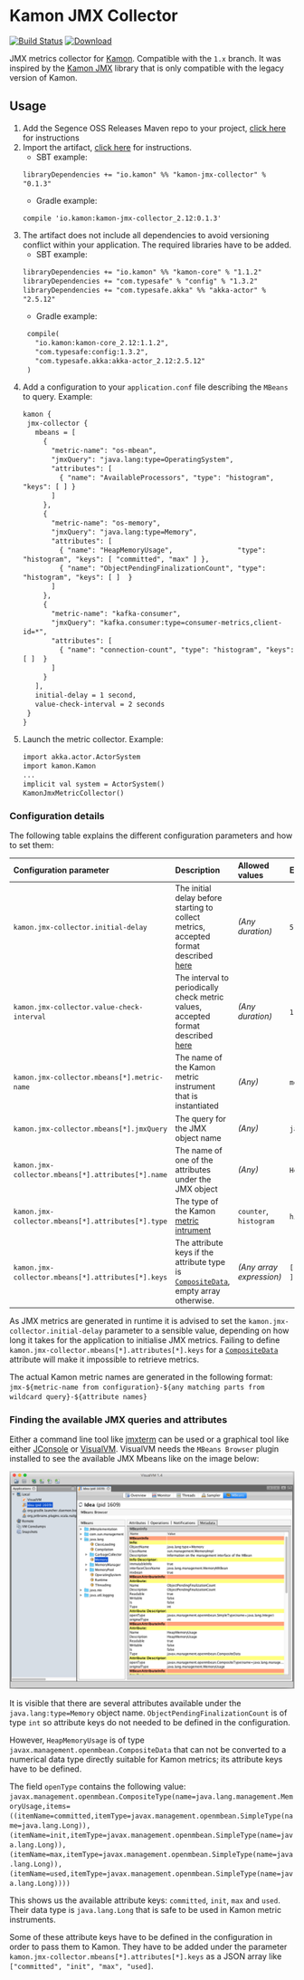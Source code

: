 Kamon JMX Collector
===================

[![Build Status](https://travis-ci.org/Segence/kamon-jmx-collector.svg?branch=master)](https://travis-ci.org/Segence/kamon-jmx-collector)
[ ![Download](https://api.bintray.com/packages/segence/maven-oss-releases/kamon-jmx-collector/images/download.svg) ](https://bintray.com/segence/maven-oss-releases/kamon-jmx-collector/_latestVersion)

JMX metrics collector for [Kamon](http://kamon.io).
Compatible with the `1.x` branch.
It was inspired by the [Kamon JMX](https://github.com/kamon-io/kamon-jmx) library that is only compatible with the legacy version of Kamon.

Usage
-----

1. Add the Segence OSS Releases Maven repo to your project, [click here](https://bintray.com/segence/maven-oss-releases/jmx-collector) for instructions
2. Import the artifact, [click here](https://bintray.com/segence/maven-oss-releases/jmx-collector) for instructions.
    - SBT example:
    ```$scala
    libraryDependencies += "io.kamon" %% "kamon-jmx-collector" % "0.1.3"
    ```
    - Gradle example:
    ```$groovy
    compile 'io.kamon:kamon-jmx-collector_2.12:0.1.3'
    ```
3. The artifact does not include all dependencies to avoid versioning conflict within your application.
   The required libraries have to be added.
     - SBT example:
     ```$scala
     libraryDependencies += "io.kamon" %% "kamon-core" % "1.1.2"
     libraryDependencies += "com.typesafe" % "config" % "1.3.2"
     libraryDependencies += "com.typesafe.akka" %% "akka-actor" % "2.5.12"
     ```
     - Gradle example:
     ```$groovy
      compile(
        "io.kamon:kamon-core_2.12:1.1.2",
        "com.typesafe:config:1.3.2",
        "com.typesafe.akka:akka-actor_2.12:2.5.12"
      )
     ```
 4. Add a configuration to your `application.conf` file describing the `MBeans` to query. Example:
     ```$json
    kamon {
      jmx-collector {
        mbeans = [
          {
            "metric-name": "os-mbean",
            "jmxQuery": "java.lang:type=OperatingSystem",
            "attributes": [
              { "name": "AvailableProcessors", "type": "histogram", "keys": [ ] }
            ]
          },
          {
            "metric-name": "os-memory",
            "jmxQuery": "java.lang:type=Memory",
            "attributes": [
              { "name": "HeapMemoryUsage",                "type": "histogram", "keys": [ "committed", "max" ] },
              { "name": "ObjectPendingFinalizationCount", "type": "histogram", "keys": [ ]  }
            ]
          },
          {
            "metric-name": "kafka-consumer",
            "jmxQuery": "kafka.consumer:type=consumer-metrics,client-id=*",
            "attributes": [
              { "name": "connection-count", "type": "histogram", "keys": [ ]  }
            ]
          }
        ],
        initial-delay = 1 second,
        value-check-interval = 2 seconds
      }
    }
     ```
 5. Launch the metric collector. Example:
    ```$scala
    import akka.actor.ActorSystem
    import kamon.Kamon
    ...
    implicit val system = ActorSystem()
    KamonJmxMetricCollector()
    ```

### Configuration details

The following table explains the different configuration parameters and how to set them:

| **Configuration parameter**                        | **Description**                                                                                                                                                                | **Allowed values**       | **Example value**        |
|:---------------------------------------------------|:-------------------------------------------------------------------------------------------------------------------------------------------------------------------------------|:-------------------------|:-------------------------|
| `kamon.jmx-collector.initial-delay`                | The initial delay before starting to collect metrics, accepted format described [here](https://github.com/lightbend/config/blob/master/HOCON.md#duration-format)               | *(Any duration)*         | `5 seconds`              |
| `kamon.jmx-collector.value-check-interval`         | The interval to periodically check metric values, accepted format described [here](https://github.com/lightbend/config/blob/master/HOCON.md#duration-format)                   | *(Any duration)*         | `1 minute`               |
| `kamon.jmx-collector.mbeans[*].metric-name`        | The name of the Kamon metric instrument that is instantiated                                                                                                                   | *(Any)*                  | `memory-consumption`     |
| `kamon.jmx-collector.mbeans[*].jmxQuery`           | The query for the JMX object name                                                                                                                                              | *(Any)*                  | `java.lang:type=Memory`  |
| `kamon.jmx-collector.mbeans[*].attributes[*].name` | The name of one of the attributes under the JMX object                                                                                                                         | *(Any)*                  | `HeapMemoryUsage`        |
| `kamon.jmx-collector.mbeans[*].attributes[*].type` | The type of the Kamon [metric intrument](http://kamon.io/documentation/1.x/core/advanced/metric-instruments/)                                                                  | `counter`, `histogram`   | `histogram`              |
| `kamon.jmx-collector.mbeans[*].attributes[*].keys` | The attribute keys if the attribute type is [`CompositeData`](https://docs.oracle.com/javase/8/docs/api/javax/management/openmbean/CompositeData.html), empty array otherwise. | *(Any array expression)* | `[ "committed", "max" ]` |

As JMX metrics are generated in runtime it is advised to set the `kamon.jmx-collector.initial-delay` parameter to a sensible value, depending on how long it takes for the application to initialise JMX metrics.
Failing to define `kamon.jmx-collector.mbeans[*].attributes[*].keys` for a [`CompositeData`](https://docs.oracle.com/javase/8/docs/api/javax/management/openmbean/CompositeData.html) attribute will make it impossible to retrieve metrics.

The actual Kamon metric names are generated in the following format: `jmx-${metric-name from configuration}-${any matching parts from wildcard query}-${attribute names}`

### Finding the available JMX queries and attributes

Either a command line tool like [jmxterm](https://github.com/jiaqi/jmxterm) can be used or a graphical tool like either [JConsole](https://docs.oracle.com/javase/8/docs/technotes/guides/management/jconsole.html) or [VisualVM](https://visualvm.github.io/).
VisualVM needs the `MBeans Browser` plugin installed to see the available JMX Mbeans like on the image below:

![Exploring available MBeans in VisualVM][exploring-mbeans]

It is visible that there are several attributes available under the `java.lang:type=Memory` object name.
`ObjectPendingFinalizationCount` is of type `int` so attribute keys do not needed to be defined in the configuration.

However, `HeapMemoryUsage` is of type `javax.management.openmbean.CompositeData` that can not be converted to a numerical data type directly suitable for Kamon metrics; its attribute keys have to be defined.

The field `openType` contains the following value: `javax.management.openmbean.CompositeType(name=java.lang.management.MemoryUsage,items=((itemName=committed,itemType=javax.management.openmbean.SimpleType(name=java.lang.Long)),(itemName=init,itemType=javax.management.openmbean.SimpleType(name=java.lang.Long)),(itemName=max,itemType=javax.management.openmbean.SimpleType(name=java.lang.Long)),(itemName=used,itemType=javax.management.openmbean.SimpleType(name=java.lang.Long))))`

This shows us the available attribute keys: `committed`, `init`, `max` and `used`. Their data type is `java.lang.Long` that is safe to be used in Kamon metric instruments.

Some of these attribute keys have to be defined in the configuration in order to pass them to Kamon.
They have to be added under the parameter `kamon.jmx-collector.mbeans[*].attributes[*].keys` as a JSON array like `["committed", "init", "max", "used]`.

[exploring-mbeans]: https://github.com/Segence/kamon-jmx-collector/blob/master/exploring-mbeans.png "Exploring available MBeans in VisualVM"
